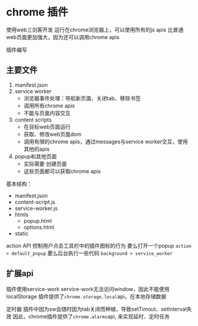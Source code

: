 # chrome 插件

使用web三剑客开发
运行在chrome浏览器上，可以使用所有的js apis
比普通web页面更加强大，因为还可以调用chrome apis

插件编写

## 主要文件

1. manifest.json
2. service worker
    + 浏览器事件处理：导航新页面、关闭tab、移除书签
    + 调用所有chrome apis
    + 不能与页面内容交互
3. content scripts
    + 在目标web页面运行
    + 获取、修改web页面dom
    + 调用有限的chrome apis，通过messages与service worker交互，使用其他的apis
4. popup和其他页面
    + 实际需要 创建页面
    + 这些页面都可以获取chrome apis

基本结构：

+ manifest.json
+ content-script.js
+ service-worker.js
+ htmls
  + popup.html
  + options.html
+ static

action API
控制用户点击工具栏中的插件图标的行为
要么打开一个popup `action > default_popup`
要么后台执行一些代码 `background > service_worker`

## 扩展api

插件使用service-work
service-work无法访问window，因此不能使用localStorage
插件提供了`chrome.storage.local`api，在本地存储数据

定时器
插件中因为sw会随时因为tab关闭而种植，导致setTimout、setInterval失效
因此，chrome插件提供了`chrome.alarms`api, 来实现延时、定时任务

